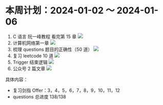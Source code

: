 # 本周计划：2024-01-02 ～ 2024-01-06


1. C 语言 阮一峰教程 看完第 15 章 ![](https://progress-bar.dev/0/?title=Progress&width=120&color=babaca)
2. 计算机网络第一章 ![](https://progress-bar.dev/70/?title=Progress&width=120&color=babaca)
3. 梳理 questions 题目的正确性（50 道） ![](https://progress-bar.dev/100/?title=Progress&width=120&color=babaca)
4. 复习 leetcode 10 道 ![](https://progress-bar.dev/100/?title=Progress&width=120&color=babaca)
5. Trigger 结束逻辑 ![](https://progress-bar.dev/0/?title=Progress&width=120&color=babaca)
6. 公众号 2 篇文章 ![](https://progress-bar.dev/0/?title=Progress&width=120&color=babaca)

具体内容：

- 复习剑指 Offer：3，4，5，6，7，8，9，10，11，12
- questions 总进度 138/138
